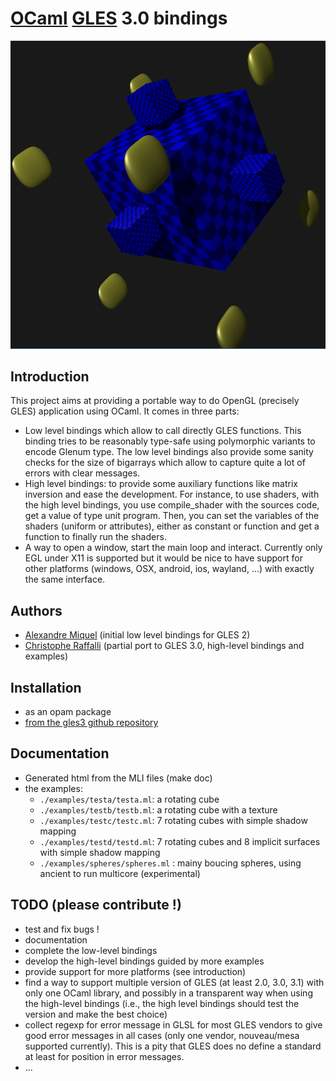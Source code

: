 # [OCaml](http://caml.inria.fr/) [GLES](https://www.khronos.org/registry/gles) 3.0 bindings

![Screen shot](https://raw.githubusercontent.com/craff/gles3/master/cubes.png?raw=true "A nice screen shot")


## Introduction

This project aims at providing a portable way to do OpenGL (precisely
GLES) application using OCaml. It comes in three parts:
* Low level bindings which allow to call directly GLES functions.
  This binding tries to be reasonably type-safe using polymorphic
  variants to encode Glenum type. The low level bindings also provide
  some sanity checks for the size of bigarrays which allow to capture
  quite a lot of errors with clear messages.
* High level bindings: to provide some auxiliary functions like
  matrix inversion and ease the development. For instance, to use
  shaders, with the high level bindings, you use compile_shader with
  the sources code, get a value of type unit program. Then, you can
  set the variables of the shaders (uniform or attributes), either as
  constant or function and get a function to finally run the shaders.
* A way to open a window, start the main loop and interact. Currently
  only EGL under X11 is supported but it would be nice to have
  support for other platforms (windows, OSX, android, ios, wayland,
  ...) with exactly the same interface.

## Authors

* [Alexandre Miquel](https://www.fing.edu.uy/~amiquel) (initial low level bindings for GLES 2)
* [Christophe Raffalli](https://lama.univ-savoie.fr/~raffalli) (partial port to GLES 3.0, high-level
       bindings and examples)

## Installation

* as an opam package
* [from the gles3 github repository](https://github.com/craff/gles3)

## Documentation

* Generated html from the MLI files (make doc)
* the examples:
  * `./examples/testa/testa.ml`: a rotating cube
  * `./examples/testb/testb.ml`: a rotating cube with a texture
  * `./examples/testc/testc.ml`: 7 rotating cubes with simple shadow mapping
  * `./examples/testd/testd.ml`: 7 rotating cubes and 8 implicit surfaces with
                                 simple shadow mapping
  * `./examples/spheres/spheres.ml` : mainy boucing spheres, using ancient
                                 to run multicore (experimental)

## TODO (please contribute !)

* test and fix bugs !
* documentation
* complete the low-level bindings
* develop the high-level bindings guided by more examples
* provide support for more platforms (see introduction)
* find a way to support multiple version of GLES (at least 2.0, 3.0,
  3.1) with only one OCaml library, and possibly in a transparent way
  when using the high-level bindings (i.e., the high level bindings
  should test the version and make the best choice)
* collect regexp for error message in GLSL for most GLES vendors to
  give good error messages in all cases (only one vendor,
  nouveau/mesa supported currently). This is a pity that GLES does no
  define a standard at least for position in error messages.
* ...
